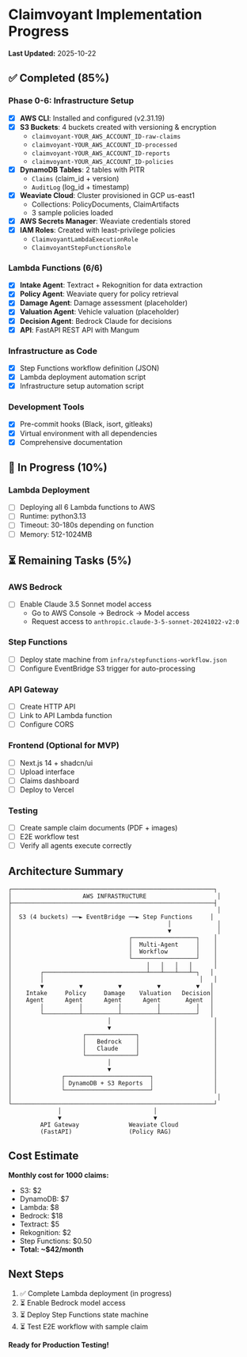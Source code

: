 # Claimvoyant Implementation Progress

**Last Updated:** 2025-10-22

## ✅ Completed (85%)

### Phase 0-6: Infrastructure Setup
- [x] **AWS CLI**: Installed and configured (v2.31.19)
- [x] **S3 Buckets**: 4 buckets created with versioning & encryption
  - `claimvoyant-YOUR_AWS_ACCOUNT_ID-raw-claims`
  - `claimvoyant-YOUR_AWS_ACCOUNT_ID-processed`
  - `claimvoyant-YOUR_AWS_ACCOUNT_ID-reports`
  - `claimvoyant-YOUR_AWS_ACCOUNT_ID-policies`
- [x] **DynamoDB Tables**: 2 tables with PITR
  - `Claims` (claim_id + version)
  - `AuditLog` (log_id + timestamp)
- [x] **Weaviate Cloud**: Cluster provisioned in GCP us-east1
  - Collections: PolicyDocuments, ClaimArtifacts
  - 3 sample policies loaded
- [x] **AWS Secrets Manager**: Weaviate credentials stored
- [x] **IAM Roles**: Created with least-privilege policies
  - `ClaimvoyantLambdaExecutionRole`
  - `ClaimvoyantStepFunctionsRole`

### Lambda Functions (6/6)
- [x] **Intake Agent**: Textract + Rekognition for data extraction
- [x] **Policy Agent**: Weaviate query for policy retrieval
- [x] **Damage Agent**: Damage assessment (placeholder)
- [x] **Valuation Agent**: Vehicle valuation (placeholder)
- [x] **Decision Agent**: Bedrock Claude for decisions
- [x] **API**: FastAPI REST API with Mangum

### Infrastructure as Code
- [x] Step Functions workflow definition (JSON)
- [x] Lambda deployment automation script
- [x] Infrastructure setup automation script

### Development Tools
- [x] Pre-commit hooks (Black, isort, gitleaks)
- [x] Virtual environment with all dependencies
- [x] Comprehensive documentation

## 🚧 In Progress (10%)

### Lambda Deployment
- [ ] Deploying all 6 Lambda functions to AWS
- [ ] Runtime: python3.13
- [ ] Timeout: 30-180s depending on function
- [ ] Memory: 512-1024MB

## ⏳ Remaining Tasks (5%)

### AWS Bedrock
- [ ] Enable Claude 3.5 Sonnet model access
  - Go to AWS Console → Bedrock → Model access
  - Request access to `anthropic.claude-3-5-sonnet-20241022-v2:0`

### Step Functions
- [ ] Deploy state machine from `infra/stepfunctions-workflow.json`
- [ ] Configure EventBridge S3 trigger for auto-processing

### API Gateway
- [ ] Create HTTP API
- [ ] Link to API Lambda function
- [ ] Configure CORS

### Frontend (Optional for MVP)
- [ ] Next.js 14 + shadcn/ui
- [ ] Upload interface
- [ ] Claims dashboard
- [ ] Deploy to Vercel

### Testing
- [ ] Create sample claim documents (PDF + images)
- [ ] E2E workflow test
- [ ] Verify all agents execute correctly

## Architecture Summary

```
┌─────────────────────────────────────────────────────────┐
│                    AWS INFRASTRUCTURE                    │
├─────────────────────────────────────────────────────────┤
│                                                          │
│  S3 (4 buckets) ──► EventBridge ──► Step Functions     │
│                                            │             │
│                                            ▼             │
│                                 ┌──────────────────┐    │
│                                 │  Multi-Agent     │    │
│                                 │  Workflow        │    │
│                                 └──────────────────┘    │
│                                      │   │   │   │      │
│        ┌─────────────────────────────┴───┴───┴───┴─┐   │
│        │                                            │   │
│        ▼          ▼          ▼          ▼          ▼   │
│    Intake     Policy     Damage    Valuation   Decision│
│    Agent      Agent      Agent      Agent       Agent  │
│        │          │          │          │          │   │
│        └──────────┴──────────┴──────────┴──────────┘   │
│                           │                             │
│                           ▼                             │
│                    ┌──────────────┐                     │
│                    │   Bedrock    │                     │
│                    │   Claude     │                     │
│                    └──────────────┘                     │
│                           │                             │
│                           ▼                             │
│              ┌────────────────────────┐                 │
│              │ DynamoDB + S3 Reports  │                 │
│              └────────────────────────┘                 │
│                                                          │
└─────────────────────────────────────────────────────────┘
              │                          │
              ▼                          ▼
         API Gateway              Weaviate Cloud
         (FastAPI)                (Policy RAG)
```

## Cost Estimate

**Monthly cost for 1000 claims:**
- S3: $2
- DynamoDB: $7
- Lambda: $8
- Bedrock: $18
- Textract: $5
- Rekognition: $2
- Step Functions: $0.50
- **Total: ~$42/month**

## Next Steps

1. ✅ Complete Lambda deployment (in progress)
2. ⏳ Enable Bedrock model access
3. ⏳ Deploy Step Functions state machine
4. ⏳ Test E2E workflow with sample claim

**Ready for Production Testing!**
